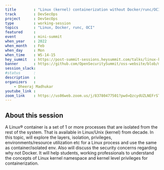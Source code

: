 ```yaml
---
title        : "Linux (kernel) containerization without Docker/runc/OCI"
track        : DevSecOps
project      : DevSecOps
type         : working-session
topics       : "Linux, Docker, runc, OCI"
featured     :
event        : mini-summit
when_year    : 2022
when_month   : Feb
when_day     : Mon
when_time    : WS-14-15
hey_summit   : https://post-summit-sessions.heysummit.com/talks/linux-kernel-containerization-without-dockerruncoci/
banner       : https://github.com/OpenSecuritySummit/oss-website/blob/main/content/participant/images/Frame%202%20(1).png?raw=true
session_slack:
#status      : 
description  :
organizers   :
    - Dheeraj Madhukar  
youtube_link : 
zoom_link    : https://us06web.zoom.us/j/83780477501?pwd=QzcydUZLNEFrSTVmaHVUdXpaV2pnZz09
---
```


## About this session

A Linux® container is a set of 1 or more processes that are isolated from the rest of the system. That is available in Linux/Unix (kernel) from decade. In this topic, will explore the layers, isolation, privileges, environments/resource utilization etc for a Linux process and use the same as container/isolated env. Also will discuss the security concerns regarding why not Docker. It will help students, working professionals to understand the concepts of Linux kernel namespace and kernel level privileges for containerization.
